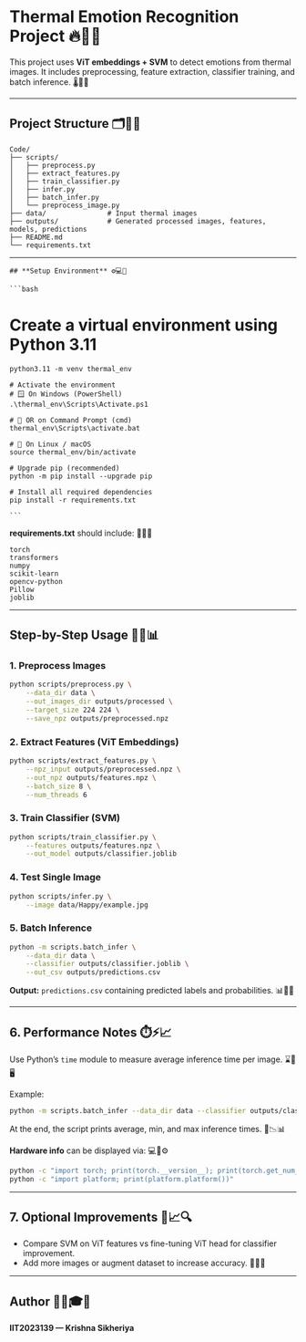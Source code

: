 # Thermal Emotion Recognition Project 🔥📸🧠

This project uses **ViT embeddings + SVM** to detect emotions from thermal images. It includes preprocessing, feature extraction, classifier training, and batch inference. 🌡️🤖😊

---

## **Project Structure** 🗂️📁✨

```
Code/
├── scripts/
│   ├── preprocess.py
│   ├── extract_features.py
│   ├── train_classifier.py
│   ├── infer.py
│   ├── batch_infer.py
│   └── preprocess_image.py
├── data/               # Input thermal images
├── outputs/            # Generated processed images, features, models, predictions
├── README.md
└── requirements.txt
```

---

    ## **Setup Environment** ⚙️💻🔧

    ```bash
   # Create a virtual environment using Python 3.11
    python3.11 -m venv thermal_env

    # Activate the environment
    # 🪟 On Windows (PowerShell)
    .\thermal_env\Scripts\Activate.ps1

    # 🧠 OR on Command Prompt (cmd)
    thermal_env\Scripts\activate.bat

    # 🐧 On Linux / macOS
    source thermal_env/bin/activate

    # Upgrade pip (recommended)
    python -m pip install --upgrade pip

    # Install all required dependencies
    pip install -r requirements.txt

    ```

**requirements.txt** should include: 📜🧩💡

```
torch
transformers
numpy
scikit-learn
opencv-python
Pillow
joblib
```

---

## **Step-by-Step Usage** 🚀🧠📊

### 1. Preprocess Images

```bash
python scripts/preprocess.py \
    --data_dir data \
    --out_images_dir outputs/processed \
    --target_size 224 224 \
    --save_npz outputs/preprocessed.npz
```

### 2. Extract Features (ViT Embeddings)

```bash
python scripts/extract_features.py \
    --npz_input outputs/preprocessed.npz \
    --out_npz outputs/features.npz \
    --batch_size 8 \
    --num_threads 6
```

### 3. Train Classifier (SVM)

```bash
python scripts/train_classifier.py \
    --features outputs/features.npz \
    --out_model outputs/classifier.joblib
```

### 4. Test Single Image

```bash
python scripts/infer.py \
    --image data/Happy/example.jpg
```

### 5. Batch Inference

```bash
python -m scripts.batch_infer \
    --data_dir data \
    --classifier outputs/classifier.joblib \
    --out_csv outputs/predictions.csv
```

**Output:** `predictions.csv` containing predicted labels and probabilities. 📊📁✅

---

## **6. Performance Notes** ⏱️⚡📈

Use Python’s `time` module to measure average inference time per image. ⌛🐍🖥️

Example:

```bash
python -m scripts.batch_infer --data_dir data --classifier outputs/classifier.joblib --out_csv outputs/predictions.csv
```

At the end, the script prints average, min, and max inference times. 🧮📉📊

**Hardware info** can be displayed via: 💻🧰⚙️

```bash
python -c "import torch; print(torch.__version__); print(torch.get_num_threads())"
python -c "import platform; print(platform.platform())"
```

---

## **7. Optional Improvements** 🧪📈🔍

* Compare SVM on ViT features vs fine-tuning ViT head for classifier improvement.
* Add more images or augment dataset to increase accuracy. 🎯📸💪

---

## **Author** 👨‍💻🎓💡

**IIT2023139 — Krishna Sikheriya**
